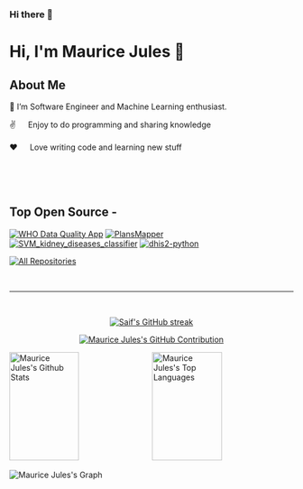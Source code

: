 ### Hi there 👋

# Hi, I'm Maurice Jules 👋

## About Me
🌱 I’m Software Engineer and Machine Learning enthusiast.
  
 ✌️ &emsp; Enjoy to do programming and sharing knowledge <br/><br/>
 ❤️ &emsp; Love writing code and learning new stuff<br/><br/>


</p>

<br/>
<br/>

## Top Open Source -
[![WHO Data Quality App](https://github-readme-stats.vercel.app/api/pin/?username=hisprwanda&repo=who-data-quality-annual-report&border_color=7F3FBF&bg_color=0D1117&title_color=C9D1D9&text_color=8B949E&icon_color=7F3FBF)](https://github.com/hisprwanda/who-data-quality-annual-report)
[![PlansMapper](https://github-readme-stats.vercel.app/api/pin/?username=mauricejulesm&repo=PlansMapper&border_color=7F3FBF&bg_color=0D1117&title_color=C9D1D9&text_color=8B949E&icon_color=7F3FBF)](https://github.com/mauricejulesm/PlansMapper)
[![SVM_kidney_diseases_classifier](https://github-readme-stats.vercel.app/api/pin/?username=mauricejulesm&repo=SVM_kidney_diseases_classifier&border_color=7F3FBF&bg_color=0D1117&title_color=C9D1D9&text_color=8B949E&icon_color=7F3FBF)](https://github.com/mauricejulesm/SVM_kidney_diseases_classifier)
[![dhis2-python](https://github-readme-stats.vercel.app/api/pin/?username=mauricejulesm&repo=dhis2-python&border_color=7F3FBF&bg_color=0D1117&title_color=C9D1D9&text_color=8B949E&icon_color=7F3FBF)](https://github.com/mauricejulesm/dhis2-python)

<p align="left">
  <a href="https://github.com/mauricejulesm?tab=repositories" target="_blank"><img alt="All Repositories" title="All Repositories" src="https://img.shields.io/badge/-All%20Repos-2962FF?style=for-the-badge&logo=koding&logoColor=white"/></a>
</p>

<br/>
<hr/>
<br/>

<p align="center">
  <a href="https://github.com/mauricejulesm">
    <img src="https://github-readme-streak-stats.herokuapp.com/?user=mauricejulesm&theme=radical&border=7F3FBF&background=0D1117" alt="Saif's GitHub streak"/>
  </a>
</p>

<p align="center">
  <a href="https://github.com/mauricejulesm">
    <img src="https://github-profile-summary-cards.vercel.app/api/cards/profile-details?username=mauricejulesm&theme=radical" alt="Maurice Jules's GitHub Contribution"/>
  </a>
</p>

<a> 
    <a href="https://github.com/mauricejulesm"><img alt="Maurice Jules's Github Stats" src="https://denvercoder1-github-readme-stats.vercel.app/api?username=mauricejulesm&show_icons=true&count_private=true&theme=react&border_color=7F3FBF&bg_color=0D1117&title_color=F85D7F&icon_color=F8D866" height="192px" width="49.5%"/></a>
  <a href="https://github.com/mauricejulesm"><img alt="Maurice Jules's Top Languages" src="https://denvercoder1-github-readme-stats.vercel.app/api/top-langs/?username=mauricejulesm&langs_count=8&layout=compact&theme=react&border_color=7F3FBF&bg_color=0D1117&title_color=F85D7F&icon_color=F8D866" height="192px" width="49.5%"/></a>
  <br/>
</a>


![Maurice Jules's Graph](https://github-readme-activity-graph.vercel.app/graph?username=mauricejulesm&custom_title=Maurice's%20GitHub%20Activity%20Graph&bg_color=0D1117&color=7F3FBF&line=7F3FBF&point=7F3FBF&area_color=FFFFFF&title_color=FFFFFF&area=true)
